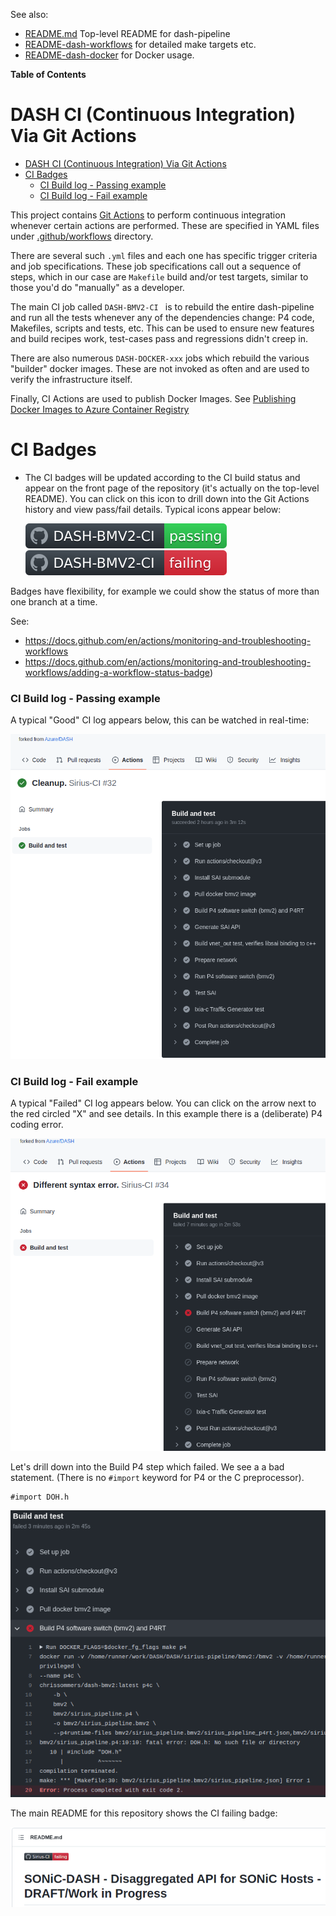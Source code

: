 See also:
* [README.md](README.md) Top-level README for dash-pipeline
* [README-dash-workflows](README-dash-workflows.md) for detailed make targets etc.
* [README-dash-docker](README-dash-docker.md) for Docker usage.

**Table of Contents**
# DASH CI (Continuous Integration) Via Git Actions

- [DASH CI (Continuous Integration) Via Git Actions](#dash-ci-continuous-integration-via-git-actions)
- [CI Badges](#ci-badges)
    - [CI Build log - Passing example](#ci-build-log---passing-example)
    - [CI Build log - Fail example](#ci-build-log---fail-example)

This project contains [Git Actions](https://docs.github.com/en/actions) to perform continuous integration whenever certain actions are performed. These are specified in YAML files under [.github/workflows](../.github/workflows) directory.

There are several such `.yml` files and each one has specific trigger criteria and job specifications. These job specifications call out a sequence of steps, which in our case are `Makefile` build and/or test targets, similar to those you'd do "manually" as a developer.

The main CI job called `DASH-BMV2-CI ` is to rebuild the entire dash-pipeline and run all the tests whenever any of the dependencies change: P4 code, Makefiles, scripts and tests, etc. This can be used to ensure new features and build recipes work, test-cases pass and regressions didn't creep in.

There are also numerous `DASH-DOCKER-xxx` jobs which rebuild the various "builder" docker images. These are not invoked as often and are used to verify the infrastructure itself.

Finally, CI Actions are used to publish Docker Images. See [Publishing Docker Images to Azure Container Registry](README-dash-docker.md#publishing-docker-images-to-azure-container-registry)
# CI Badges
* The CI badges will be updated according to the CI build status and appear on the front page of the repository (it's actually on the top-level README). You can click on this icon to drill down into the Git Actions history and view pass/fail details. Typical icons appear below:

  ![CI-badge-passing.svg](../assets/CI-badge-passing.svg)  ![CI-badge-failing.svg](../assets/CI-badge-failing.svg)  

Badges have flexibility, for example we could show the status of more than one branch at a time.

See:
* https://docs.github.com/en/actions/monitoring-and-troubleshooting-workflows
* https://docs.github.com/en/actions/monitoring-and-troubleshooting-workflows/adding-a-workflow-status-badge)
### CI Build log - Passing example

A typical "Good" CI log appears below, this can be watched in real-time:

![CI-build-log-ok.png](../assets/CI-build-log-ok.png)  

### CI Build log - Fail example
A typical "Failed" CI log appears below. You can click on the arrow next to the red circled "X" and see details. In this example there is a (deliberate) P4 coding error.

![CI-build-log-fail.png](../assets/CI-build-log-fail.png)

Let's drill down into the Build P4 step which failed. We see a a bad statement. (There is no `#import` keyword for P4 or the C preprocessor).
```
#import DOH.h
```

![CI-build-log-fail-p4-drilldown.png](../assets/CI-build-log-fail-p4-drilldown.png)  

The main README for this repository shows the CI failing badge:

![CI-fail-README-badge](../assets/CI-fail-README-badge.png)